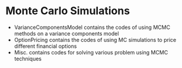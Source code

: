 # Monte Carlo Simulations
* VarianceComponentsModel contains the codes of using MCMC methods on a variance components model
* OptionPricing contains the codes of using MC simulations to price different financial options
* Misc. contains codes for solving various problem using MCMC techniques
